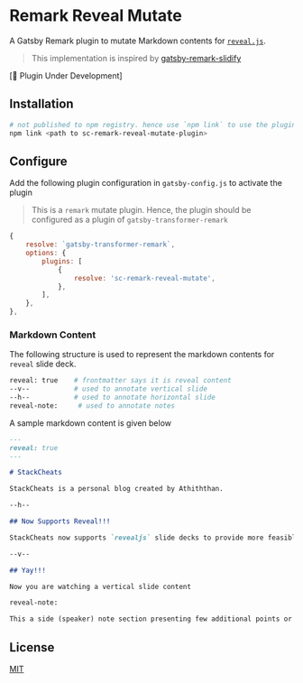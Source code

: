 # Remark Reveal Mutate

A Gatsby Remark plugin to mutate Markdown contents for [`reveal.js`](https://revealjs.com/).

> This implementation is inspired by [gatsby-remark-slidify](https://www.npmjs.com/package/gatsby-remark-slidify)

[:construction: Plugin Under Development]

## Installation

```sh
# not published to npm registry. hence use `npm link` to use the plugin locally
npm link <path to sc-remark-reveal-mutate-plugin>
```

## Configure

Add the following plugin configuration in `gatsby-config.js` to activate the plugin

> This is a `remark` mutate plugin. Hence, the plugin should be configured as a plugin of `gatsby-transformer-remark`

```js
{
    resolve: `gatsby-transformer-remark`,
    options: {
        plugins: [
            {
                resolve: 'sc-remark-reveal-mutate',
            },
        ],
    },
},
```

### Markdown Content

The following structure is used to represent the markdown contents for `reveal` slide deck.

```sh
reveal: true    # frontmatter says it is reveal content
--v--           # used to annotate vertical slide
--h--           # used to annotate horizontal slide
reveal-note:     # used to annotate notes
```

A sample markdown content is given below

```md
---
reveal: true
---

# StackCheats

StackCheats is a personal blog created by Athiththan.

--h--

## Now Supports Reveal!!!

StackCheats now supports `revealjs` slide decks to provide more feasible contents. Now you can move down to learn more

--v--

## Yay!!!

Now you are watching a vertical slide content

reveal-note:

This a side (speaker) note section presenting few additional points or notes relevant to this particular slide. 

```

## License

[MIT](LICENSE)
